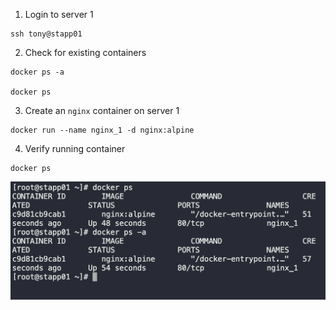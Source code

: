1. Login to server 1
```
ssh tony@stapp01
```

2. Check for existing containers
```
docker ps -a

docker ps
```

3. Create an `nginx` container on server 1
```
docker run --name nginx_1 -d nginx:alpine
```

4. Verify running container
```
docker ps
```

![](./img/1.png)